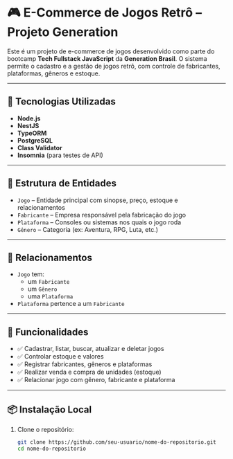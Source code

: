 # 🎮 E-Commerce de Jogos Retrô – Projeto Generation

Este é um projeto de e-commerce de jogos desenvolvido como parte do bootcamp **Tech Fullstack JavaScript** da **Generation Brasil**. O sistema permite o cadastro e a gestão de jogos retrô, com controle de fabricantes, plataformas, gêneros e estoque.

---

## 🚀 Tecnologias Utilizadas

- **Node.js**
- **NestJS**
- **TypeORM**
- **PostgreSQL**
- **Class Validator**
- **Insomnia** (para testes de API)

---

## 📁 Estrutura de Entidades

- `Jogo` – Entidade principal com sinopse, preço, estoque e relacionamentos
- `Fabricante` – Empresa responsável pela fabricação do jogo
- `Plataforma` – Consoles ou sistemas nos quais o jogo roda
- `Gênero` – Categoria (ex: Aventura, RPG, Luta, etc.)

---

## 🔗 Relacionamentos

- `Jogo` tem:
  - um `Fabricante`
  - um `Gênero`
  - uma `Plataforma`
- `Plataforma` pertence a um `Fabricante`

---

## 🔄 Funcionalidades

- ✅ Cadastrar, listar, buscar, atualizar e deletar jogos
- ✅ Controlar estoque e valores
- ✅ Registrar fabricantes, gêneros e plataformas
- ✅ Realizar venda e compra de unidades (estoque)
- ✅ Relacionar jogo com gênero, fabricante e plataforma

---

## 📦 Instalação Local

1. Clone o repositório:
   ```bash
   git clone https://github.com/seu-usuario/nome-do-repositorio.git
   cd nome-do-repositorio
